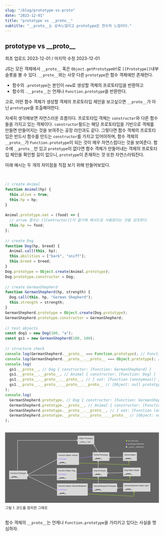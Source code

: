 ```yaml
---
slug: "/blog/prototype-vs-proto"
date: "2023-12-01"
title: "prototype vs __proto__"
subtitle: "__proto__는 상속느낌이고 prototype은 전수의 느낌이다."
---
```


## **prototype vs \_\_proto\_\_**

<p class="text-time">최초 업로드 2023-12-01 / 마지막 수정 2023-12-01</p>

JS는 모든 객체에서 `__proto__` 혹은 `Object.getPrototypeOf`로 `[[Prototype]]`내부 슬롯을 볼 수 있다.
`__proto__`와는 사뭇 다른 `prototype`은 함수 객체에만 존재한다.

- <span class="text-orange">함수의 `.prototype`는 본인이 `new`로 생성할 객체의 프로토타입을 반환</span>하고
- <span class="text-orange">함수의 `.__proto__`는 언제나 `Function.prototype`을 반환</span>한다.

고로, 어떤 함수 객체가 생성할 객체의 프로토타입 체인을 보고싶으면 `__proto__`가 아닌 `prototype`을 호출해야한다.

자세히 생각해보면 자연스러운 흐름이다. 프로토타입 객체는 `constructor`와 다른 함수들을 가지고 있는 객체이다. `constructor`필드는 해당 프로토타입을
기반으로 객체를 만들면 만들어지는 것을 보여주는 공장 라인과도 같다. 그렇다면 함수 객체의 프로토타입은 반드시 <span class="text-orange">함수를 만드는</span> `constructor`를 가지고 있어야하며,
함수 객체의 `__proto__`가 `Function.prototype`이 되는 것이 매우 자연스럽다는 것을 보여준다. 함수에 `__proto__`만 있고 `prototype`이 없다면 함수 객체가 만들어내는 객체의 프로토타입 체인을
확인할 길이 없으니, `prototype`이 존재하는 것 또한 자연스러워진다.

아래 예시는 두 개의 차이점을 직접 보기 위해 만들어보았다.

<br/>

```javascript
// create Animal
function Animal(hp) {
  this.alive = true;
  this.hp = hp;
}

Animal.prototype.eat = (food) => {
  // arrow 함수는 [[Contructor]]가 없기에 메서드로 사용된다는 것을 강조한다.
  this.hp += food;
};

// create Dog
function Dog(hp, breed) {
  Animal.call(this, hp);
  this.abilities = ["bark", "sniff"];
  this.breed = breed;
}
Dog.prototype = Object.create(Animal.prototype);
Dog.prototype.constructor = Dog;

// create GermanShepherd
function GermanShepherd(hp, strength) {
  Dog.call(this, hp, "German Shepherd");
  this.strength = strength;
}
GermanShepherd.prototype = Object.create(Dog.prototype);
GermanShepherd.prototype.constructor = GermanShepherd;

// test objects
const dog1 = new Dog(100, "a");
const gs1 = new GermanShepherd(100, 100);

// structure check
console.log(GermanShepherd.__proto__ === Function.prototype); // Function.prototype
console.log(GermanShepherd.__proto__.__proto__ === Object.prototype); // Object.prototype
console.log(
  gs1.__proto__, // Dog { constructor: [Function: GermanShepherd] }
  gs1.__proto__.__proto__, // Animal { constructor: [Function: Dog] }
  gs1.__proto__.__proto__.__proto__, // { eat: [Function (anonymous)] }
  gs1.__proto__.__proto__.__proto__.__proto__ // [Object: null prototype] {}
);
console.log(
  GermanShepherd.prototype, // Dog { constructor: [Function: GermanShepherd] }
  GermanShepherd.prototype.__proto__, // Animal { constructor: [Function: Dog] }
  GermanShepherd.prototype.__proto__.__proto__, // { eat: [Function (anonymous)] }
  GermanShepherd.prototype.__proto__.__proto__.__proto__ // [Object: null prototype] {}
);
```

<br/>

<div class="image-container">
  <img class="md-image" src="/images/prototype.png" alt="next_js_caching_flow"/>
  <sub class>그림 1. 코드를 정리한 그래프</sub>
</div>

<br/>

함수 객체의 `__proto__`는 언제나 `Function.prototype`을 가리키고 있다는 사실을 명심하자.
